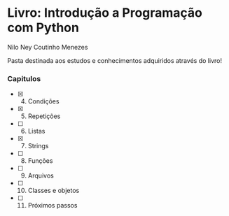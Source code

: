 # Livro: Introdução a Programação com Python
Nilo Ney Coutinho Menezes

Pasta destinada aos estudos e conhecimentos adquiridos através do livro!

### Capitulos

- [x] 4. Condições
- [x] 5. Repetições
- [ ] 6. Listas
- [x] 7. Strings
- [ ] 8. Funções
- [ ] 9. Arquivos
- [ ] 10. Classes e objetos
- [ ] 11. Próximos passos
